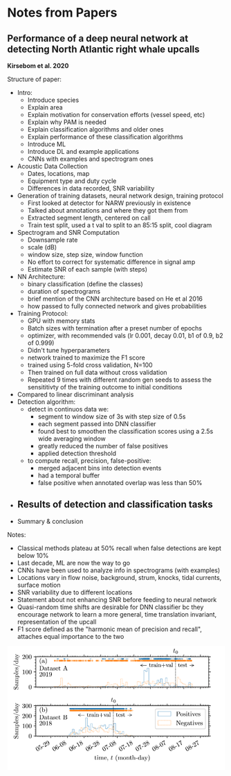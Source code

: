 # Notes from Papers #

## Performance of a deep neural network at detecting North Atlantic right whale upcalls ##
**Kirsebom et al. 2020**

Structure of paper: 
- Intro:
  - Introduce species 
  - Explain area 
  - Explain motivation for conservation efforts (vessel speed, etc)
  - Explain why PAM is needed 
  - Explain classification algorithms and older ones 
  - Explain performance of these classification algorithms 
  - Introduce ML
  - Introduce DL and example applications
  - CNNs with examples and spectrogram ones
- Acoustic Data Collection
  - Dates, locations, map
  - Equipment type and duty cycle 
  - Differences in data recorded, SNR variability
- Generation of training datasets, neural network design, training protocol
  - First looked at detector for NARW previously in existence 
  - Talked about annotations and where they got them from
  - Extracted segment length, centered on call
  - Train test split, used a t val to split to an 85:15 split, cool diagram
- Spectrogram and SNR Computation
  - Downsample rate
  - scale (dB)
  - window size, step size, window function
  - No effort to correct for systematic difference in signal amp
  - Estimate SNR of each sample (with steps)
- NN Architecture: 
  - binary classification (define the classes)
  - duration of spectrograms 
  - brief mention of the CNN architecture based on He et al 2016
  - how passed to fully connected network and gives probabilities 
- Training Protocol:
  - GPU with memory stats 
  - Batch sizes with termination after a preset number of epochs 
  - optimizer, with recommended vals (lr 0.001, decay 0.01, b1 of 0.9, b2 of 0.999)
  - Didn't tune hyperparameters 
  - network trained to maximize the F1 score
  - trained using 5-fold cross validation, N=100
  - Then trained on full data without cross validation 
  - Repeated 9 times with different random gen seeds to assess the sensititivty of the training outcome to initial conditions
- Compared to linear discriminant analysis
- Detection algorithm:
  - detect in continuos data we:
    - segment to window size of 3s with step size of 0.5s
    - each segment passed into DNN classifier 
    - found best to smoothen the classification scores using a 2.5s wide averaging window 
    - greatly reduced the number of false positives
    - applied detection threshold
  - to compute recall, precision, false-positive:
    - merged adjacent bins into detection events 
    - had a temporal buffer
    - false positive when annotated overlap was less than 50%
- Results of detection and classification tasks
  - 
- Summary & conclusion

Notes:
- Classical methods plateau at 50% recall when false detections are kept below 10%
- Last decade, ML are now the way to go
- CNNs have been used to analyze info in spectrograms (with examples)
- Locations vary in flow noise, background, strum, knocks, tidal currents, surface motion
- SNR variability due to different locations 
- Statement about not enhancing SNR before feeding to neural network
- Quasi-random time shifts are desirable for DNN classifier bc they encourage network to learn a more general, time translation invariant, representation of the upcall 
- F1 score defined as the "harmonic mean of precision and recall", attaches equal importance to the two

![plot](kirsebom.png)
